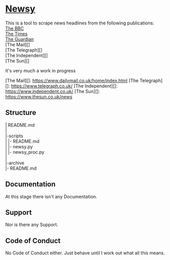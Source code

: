 [Newsy][]
===================

This is a tool to scrape news headlines from the following publications: <br />
[The BBC][] <br />
[The Times][] <br />
[The Guardian][] <br />
[The Mail][] <br />
[The Telegraph][] <br />
[The Independent][] <br />
[The Sun][] <br />


It's very much a work in progress

[Newsy]: https://github.com/trevordistance/newsy
[The BBC]: https://www.bbc.co.uk/news
[The Times]: https://www.thetimes.co.uk/
[The Guardian]: https://www.theguardian.com/uk/
[The Mail][]: https://www.dailymail.co.uk/home/index.html
[The Telegraph][]: https://www.telegraph.co.uk/
[The Independent][]: https://www.independent.co.uk/
[The Sun][]: https://www.thesun.co.uk/news

Structure
---------

| README.md <br />
| <br />
|-scripts <br />
|   |- README.md <br />
|   |- newsy.py <br />
|   |- newsy_proc.py <br />
| <br />
|-archive <br />
    |- README.md <br />

Documentation
-------------

At this stage there isn't any Documentation.

Support
-------

Nor is there any Support.

Code of Conduct
---------------

No Code of Conduct either.  Just behave until I work out what all this means.

